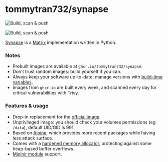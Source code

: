 # tommytran732/synapse

![Build, scan & push](https://github.com/tommytran732/Synapse-Docker/actions/workflows/Build.yml/badge.svg)

![Build, scan & push](https://github.com/wonderfall/docker-synapse/actions/workflows/build.yml/badge.svg)

[Synapse](https://github.com/matrix-org/synapse) is a [Matrix](https://matrix.org/) implementation written in Python.

### Notes
- Prebuilt images are available at `ghcr.io/tommytran732/synapse`.
- Don't trust random images: build yourself if you can.
- Always keep your software up-to-date: manage versions with [build-time variables](https://github.com/TommyTran732/Synapse-Docker/blob/main/Dockerfile#L1-L4).
- Images from `ghcr.io` are built every week, and scanned every day for critical vulnerabilities with Trivy.

### Features & usage
- Drop-in replacement for the [official image](https://github.com/matrix-org/synapse/tree/develop/docker).
- Unprivileged image: you should check your volumes permissions (eg `/data`), default UID/GID is 991.
- Based on [Alpine](https://alpinelinux.org/), which provides more recent packages while having less attack surface.
- Comes with a [hardened memory allocator](https://github.com/GrapheneOS/hardened_malloc), protecting against some heap-based buffer overflows.
- [Mjolnir module](https://github.com/matrix-org/mjolnir/blob/main/docs/synapse_module.md) support.
